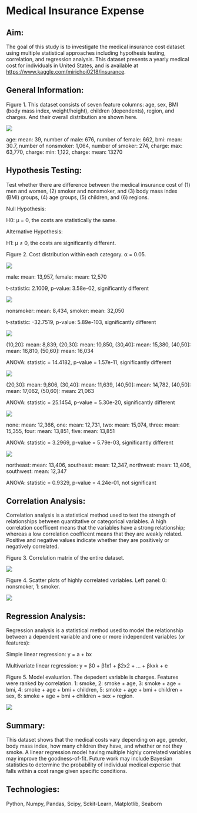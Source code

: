 # Medical Insurance Expense

## Aim:
The goal of this study is to investigate the medical insurance cost dataset using multiple statistical approaches including hypothesis testing, correlation, and regression analysis.  This dataset presents a yearly medical cost for individuals in United States, and is available at https://www.kaggle.com/mirichoi0218/insurance.



## General Information:
Figure 1.  This dataset consists of seven feature columns: age, sex, BMI (body mass index, weight/height), children (dependents), region, and charges.  And their overall distribution are shown here.

![](image/overallgraphs.png)

age: mean: 39, number of male: 676, number of female: 662, bmi: mean: 30.7, number of nonsmoker: 1,064, number of smoker: 274, charge: max: 63,770, charge: min: 1,122, charge: mean: 13270

## Hypothesis Testing:
Test whether there are difference between the medical insurance cost of (1) men and women, (2) smoker and nonsmoker, and (3) body mass index (BMI) groups, (4) age groups, (5) children, and (6) regions.

Null Hypothesis: 

H0: µ = 0, the costs are statistically the same.

Alternative Hypothesis:

H1: µ ≠ 0, the costs are significantly different.


Figure 2.  Cost distribution within each category. α = 0.05. 

![](image/gender.png)

male: mean: 13,957, female: mean: 12,570

t-statistic: 2.1009, p-value: 3.58e-02, significantly different

![](image/smoker.png)

nonsmoker: mean: 8,434, smoker: mean: 32,050

t-statistic: -32.7519, p-value: 5.89e-103, significantly different

![](image/bmi.png)

(10,20]: mean: 8,839, (20,30]: mean: 10,850, (30,40]: mean: 15,380, (40,50]: mean: 16,810, (50,60]: mean: 16,034

ANOVA: statistic = 14.4182, p-value = 1.57e-11, significantly different

![](image/age.png)

(20,30]: mean: 9,806, (30,40]: mean: 11,639, (40,50]: mean: 14,782, (40,50]: mean: 17,062, (50,60]: mean: 21,063

ANOVA: statistic = 25.1454, p-value = 5.30e-20, significantly different

![](image/children.png)

none: mean: 12,366, one: mean: 12,731, two: mean: 15,074, three: mean: 15,355, four: mean: 13,851, five: mean: 13,851

ANOVA: statistic = 3.2969, p-value = 5.79e-03, significantly different

![](image/region.png)

northeast: mean: 13,406, southeast: mean: 12,347, northwest: mean: 13,406, southwest: mean: 12,347

ANOVA: statistic = 0.9329, p-value = 4.24e-01, not significant


## Correlation Analysis:
 Correlation analysis is a statistical method used to test the strength of relationships between quantitative or categorical variables.  A high correlation coefficent means that the variables have a strong relationship; whereas a low correlation coefficent means that they are weakly related.  Positive and negative values indicate whether they are positively or negatively correlated.


Figure 3.  Correlation matrix of the entire dataset.

![](image/overallcorrmatrix.png)

Figure 4.  Scatter plots of highly correlated variables.  Left panel: 0: nonsmoker, 1: smoker.

![](image/scatterplots.png)


## Regression Analysis:
Regression analysis is a statistical method used to model the relationship between a dependent variable and one or more independent variables (or features):

Simple linear regression: y = a + bx

Multivariate linear regression: y = β0 + β1x1 + β2x2 + ... + βkxk + e

Figure 5.  Model evaluation.  The depedent variable is charges.  Features were ranked by correlation.  1: smoke, 2: smoke + age, 3: smoke + age + bmi, 4: smoke + age + bmi + children, 5: smoke + age + bmi + children + sex, 6: smoke + age  + bmi + children + sex + region.

![](image/regression_variables.png)


## Summary:
This dataset shows that the medical costs vary depending on age, gender, body mass index, how many children they have, and whether or not they smoke.  A linear regression model having multiple highly correlated variables may improve the goodness-of-fit.  Future work may include Bayesian statistics to determine the probability of individual medical expense that falls within a cost range given specific conditions.


## Technologies:
Python, Numpy, Pandas, Scipy, Sckit-Learn, Matplotlib, Seaborn
